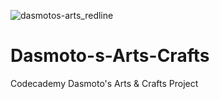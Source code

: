 ![dasmotos-arts_redline](https://user-images.githubusercontent.com/88441282/128612308-d1b49b70-4795-4c6b-a5f7-3fc6cab8ed9e.jpg)
# Dasmoto-s-Arts-Crafts
Codecademy Dasmoto's Arts &amp; Crafts Project
